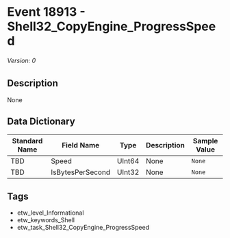 # Event 18913 - Shell32_CopyEngine_ProgressSpeed
###### Version: 0

## Description
None

## Data Dictionary
|Standard Name|Field Name|Type|Description|Sample Value|
|---|---|---|---|---|
|TBD|Speed|UInt64|None|`None`|
|TBD|IsBytesPerSecond|UInt32|None|`None`|

## Tags
* etw_level_Informational
* etw_keywords_Shell
* etw_task_Shell32_CopyEngine_ProgressSpeed